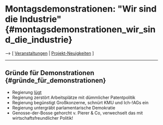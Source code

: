 # Montagsdemonstrationen: \"Wir sind die Industrie\" {#montagsdemonstrationen_wir_sind_die_industrie}

\--\> \[ [ Veranstaltungen](SwpatpenmiDe "wikilink") \| [
Projekt-Neuigkeiten](FfiiprojNewsDe "wikilink") \]

------------------------------------------------------------------------

## Gründe für Demonstrationen {#gründe_für_demonstrationen}

-   Regierung [ lügt](SwpatbmjDe "wikilink")
-   Regierung zerstört Arbeitsplätze mit dümmlicher Patentpolitik
-   Regierung begünstigt Großkonzerne, schnürt KMU und Ich-!AGs ein
-   Regierung untergräbt parlamentarische Demokratie
-   Genosse-der-Bosse gehorcht v. Pierer & Co, verwechselt das mit
    wirtschaftsfreundlicher Politik!
